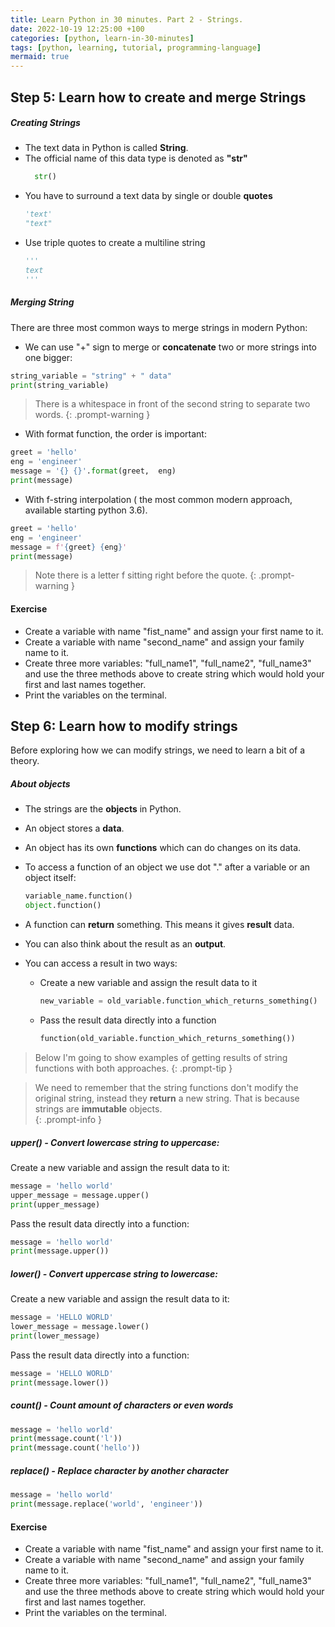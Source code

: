 ```yaml
--- 
title: Learn Python in 30 minutes. Part 2 - Strings.
date: 2022-10-19 12:25:00 +100
categories: [python, learn-in-30-minutes]
tags: [python, learning, tutorial, programming-language]
mermaid: true
---
```


## Step 5: Learn how to create and merge Strings

##### Creating Strings
   
- The text data in Python is called **String**.
- The official name of this data type is denoted as **"str"** 
  ```python
    str()
  ```
- You have to surround a text data by single or double **quotes**
    ```python
    'text'
    "text"
    ```
- Use triple quotes to create a multiline string
    ```python
    '''
    text
    '''
    ```

##### Merging String 

There are three most common ways to merge strings in modern Python:
- We can use "+" sign to merge or **concatenate** two or more strings into one bigger:
```python
string_variable = "string" + " data"
print(string_variable)
```

> There is a whitespace in front of the second string to separate two words.
{: .prompt-warning }

- With format function, the order is important:
```python
greet = 'hello'
eng = 'engineer'
message = '{} {}'.format(greet,  eng)
print(message)
```

- With f-string interpolation ( the most common modern approach, available starting python 3.6).
```python
greet = 'hello'
eng = 'engineer'
message = f'{greet} {eng}'
print(message)
```
> Note there is a letter f sitting right before the quote.
{: .prompt-warning }

#### Exercise

- Create a variable with name "fist_name" and assign your first name to it.
- Create a variable with name "second_name" and assign your family name to it.
- Create three more variables: "full_name1", "full_name2", "full_name3" and use the three methods above to create string which would hold your first and last names together.
- Print the variables on the terminal.

## Step 6: Learn how to modify strings

Before exploring how we can modify strings, we need to learn a bit of a theory.

##### About objects

- The strings are the **objects** in Python.
- An object stores a **data**.
- An object has its own **functions** which can do changes on its data.
- To access a function of an object we use dot "." after a variable or an object itself:

  ```python
  variable_name.function()
  object.function()
  ```
- A function can **return** something. This means it gives **result** data.
- You can also think about the result as an **output**.
- You can access a result in two ways:
  - Create a new variable and assign the result data to it

    ```python
    new_variable = old_variable.function_which_returns_something()
    ```
  - Pass the result data directly into a function

    ```python
    function(old_variable.function_which_returns_something())
    ```

> Below I'm going to show examples of getting results of string functions with both approaches.
{: .prompt-tip }

> We need to remember that the string functions don't modify the original string, instead they **return** a new string. That is because strings are **immutable** objects.  
{: .prompt-info }

##### upper() - Convert lowercase string to uppercase:

Create a new variable and assign the result data to it:
```python
message = 'hello world'
upper_message = message.upper()
print(upper_message)
```

Pass the result data directly into a function:
```python
message = 'hello world'
print(message.upper())
```

##### lower() - Convert uppercase string to lowercase:
Create a new variable and assign the result data to it:
```python
message = 'HELLO WORLD'
lower_message = message.lower()
print(lower_message)
```

Pass the result data directly into a function:
```python
message = 'HELLO WORLD'
print(message.lower())
```

##### count() - Count amount of characters or even words

```python
message = 'hello world'
print(message.count('l'))	
print(message.count('hello'))
```

##### replace() - Replace character by another character

```python
message = 'hello world'
print(message.replace('world', 'engineer'))
```

#### Exercise

- Create a variable with name "fist_name" and assign your first name to it.
- Create a variable with name "second_name" and assign your family name to it.
- Create three more variables: "full_name1", "full_name2", "full_name3" and use the three methods above to create string which would hold your first and last names together.
- Print the variables on the terminal.

